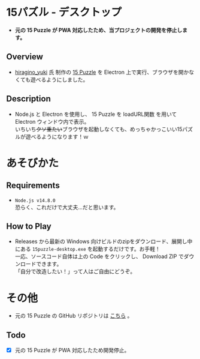 # 15パズル - デスクトップ

- **元の 15 Puzzle が PWA 対応したため、当プロジェクトの開発を停止します。**

## Overview
- [hiragino_yuki](https://twitter.com/hiraginoyuki "Twitter") 氏 制作の [15 Puzzle](https://15-puzzle.app) を Electron 上で実行、ブラウザを開かなくても遊べるようにしました。

## Description
- Node.js と Electron を使用し、 15 Puzzle を loadURL関数 を用いて Electron ウィンドウ内で表示。<br>
  いちいち~~クソ重たい~~ブラウザを起動しなくても、めっちゃかっこいい15パズルが遊べるようになります！ｗ

# あそびかた

## Requirements
- ``Node.js v14.8.0``<br>
  恐らく、これだけで大丈夫...だと思います。

## How to Play
- Releases から最新の Windows 向けビルドのzipをダウンロード、展開し中にある ``15puzzle-desktop.exe`` を起動するだけです。お手軽！<br>
  一応、ソースコード自体は上の Code をクリックし、 Download ZIP でダウンロードできます。<br>
  「自分で改造したい！」って人はご自由にどうぞ。

# その他

- 元の 15 Puzzle の GitHub リポジトリは [こちら](https://github.com/HiraginoYuki/fifteen-puzzle) 。

## Todo

- [x] 元の 15 Puzzle が PWA 対応したため開発停止。
